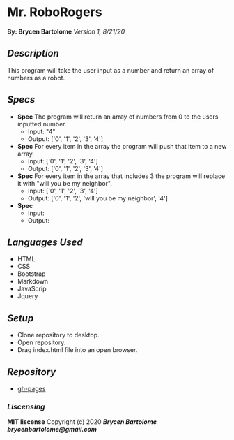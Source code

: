 # Mr. RoboRogers
**By: Brycen Bartolome**
_Version 1, 8/21/20_

## _Description_
This program will take the user input as a number and return an array of numbers as a robot.

## _Specs_
* **Spec** The program will return an array of numbers from 0 to the users inputted number.
  * Input: "4"
  * Output: ['0', '1', '2', '3', '4']
* **Spec** For every item in the array the program will push that item to a new array.
  * Input: ['0', '1', '2', '3', '4']
  * Output: ['0', '1', '2', '3', '4']
* **Spec** For every item in the array that includes 3 the program will replace it with "will you be my neighbor".
  * Input: ['0', '1', '2', '3', '4']
  * Output: ['0', '1', '2', 'will you be my neighbor', '4']
* **Spec** 
  * Input: 
  * Output: 

## _Languages Used_
* HTML
* CSS
* Bootstrap
* Markdown
* JavaScrip
* Jquery

## _Setup_
* Clone repository to desktop.
* Open repository.
* Drag index.html file into an open browser.

## _Repository_
* [gh-pages](https://brycengit.github.io/roboRoger/)

### _Liscensing_
 **MIT liscense**
Copyright (c) 2020 **_Brycen Bartolome brycenbartolome@gmail.com_**
